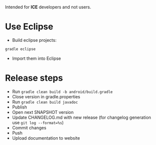 Intended for **ICE** developers and not users.

# Use Eclipse

- Build eclipse projects:

``` bash
gradle eclipse
```

- Import them into Eclipse

# Release steps

- Run `gradle clean build -b android/build.gradle`
- Close version in gradle.properties
- Run `gradle clean build javadoc`
- Publish
- Open next SNAPSHOT version
- Update CHANGELOG.md with new release (for changelog generation use `git log --format=%s`)
- Commit changes
- Push
- Upload documentation to website
